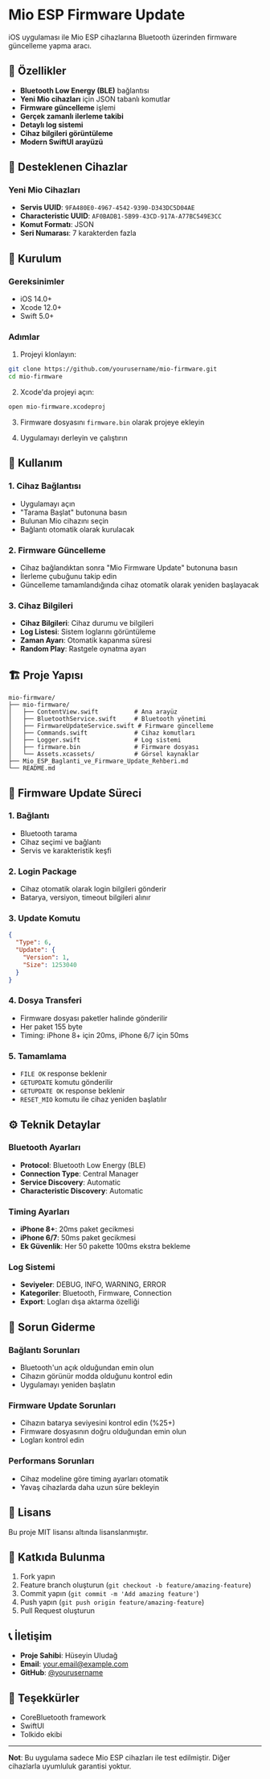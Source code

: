 # Mio ESP Firmware Update

iOS uygulaması ile Mio ESP cihazlarına Bluetooth üzerinden firmware güncelleme yapma aracı.

## 🚀 Özellikler

- **Bluetooth Low Energy (BLE)** bağlantısı
- **Yeni Mio cihazları** için JSON tabanlı komutlar
- **Firmware güncelleme** işlemi
- **Gerçek zamanlı ilerleme takibi**
- **Detaylı log sistemi**
- **Cihaz bilgileri görüntüleme**
- **Modern SwiftUI arayüzü**

## 📱 Desteklenen Cihazlar

### Yeni Mio Cihazları
- **Servis UUID**: `9FA480E0-4967-4542-9390-D343DC5D04AE`
- **Characteristic UUID**: `AF0BADB1-5B99-43CD-917A-A77BC549E3CC`
- **Komut Formatı**: JSON
- **Seri Numarası**: 7 karakterden fazla

## 🔧 Kurulum

### Gereksinimler
- iOS 14.0+
- Xcode 12.0+
- Swift 5.0+

### Adımlar
1. Projeyi klonlayın:
```bash
git clone https://github.com/yourusername/mio-firmware.git
cd mio-firmware
```

2. Xcode'da projeyi açın:
```bash
open mio-firmware.xcodeproj
```

3. Firmware dosyasını `firmware.bin` olarak projeye ekleyin

4. Uygulamayı derleyin ve çalıştırın

## 📖 Kullanım

### 1. Cihaz Bağlantısı
- Uygulamayı açın
- "Tarama Başlat" butonuna basın
- Bulunan Mio cihazını seçin
- Bağlantı otomatik olarak kurulacak

### 2. Firmware Güncelleme
- Cihaz bağlandıktan sonra "Mio Firmware Update" butonuna basın
- İlerleme çubuğunu takip edin
- Güncelleme tamamlandığında cihaz otomatik olarak yeniden başlayacak

### 3. Cihaz Bilgileri
- **Cihaz Bilgileri**: Cihaz durumu ve bilgileri
- **Log Listesi**: Sistem loglarını görüntüleme
- **Zaman Ayarı**: Otomatik kapanma süresi
- **Random Play**: Rastgele oynatma ayarı

## 🏗️ Proje Yapısı

```
mio-firmware/
├── mio-firmware/
│   ├── ContentView.swift          # Ana arayüz
│   ├── BluetoothService.swift     # Bluetooth yönetimi
│   ├── FirmwareUpdateService.swift # Firmware güncelleme
│   ├── Commands.swift             # Cihaz komutları
│   ├── Logger.swift               # Log sistemi
│   ├── firmware.bin               # Firmware dosyası
│   └── Assets.xcassets/           # Görsel kaynaklar
├── Mio_ESP_Baglanti_ve_Firmware_Update_Rehberi.md
└── README.md
```

## 🔄 Firmware Update Süreci

### 1. Bağlantı
- Bluetooth tarama
- Cihaz seçimi ve bağlantı
- Servis ve karakteristik keşfi

### 2. Login Package
- Cihaz otomatik olarak login bilgileri gönderir
- Batarya, versiyon, timeout bilgileri alınır

### 3. Update Komutu
```json
{
  "Type": 6,
  "Update": {
    "Version": 1,
    "Size": 1253040
  }
}
```

### 4. Dosya Transferi
- Firmware dosyası paketler halinde gönderilir
- Her paket 155 byte
- Timing: iPhone 8+ için 20ms, iPhone 6/7 için 50ms

### 5. Tamamlama
- `FILE OK` response beklenir
- `GETUPDATE` komutu gönderilir
- `GETUPDATE OK` response beklenir
- `RESET_MIO` komutu ile cihaz yeniden başlatılır

## ⚙️ Teknik Detaylar

### Bluetooth Ayarları
- **Protocol**: Bluetooth Low Energy (BLE)
- **Connection Type**: Central Manager
- **Service Discovery**: Automatic
- **Characteristic Discovery**: Automatic

### Timing Ayarları
- **iPhone 8+**: 20ms paket gecikmesi
- **iPhone 6/7**: 50ms paket gecikmesi
- **Ek Güvenlik**: Her 50 pakette 100ms ekstra bekleme

### Log Sistemi
- **Seviyeler**: DEBUG, INFO, WARNING, ERROR
- **Kategoriler**: Bluetooth, Firmware, Connection
- **Export**: Logları dışa aktarma özelliği

## 🐛 Sorun Giderme

### Bağlantı Sorunları
- Bluetooth'un açık olduğundan emin olun
- Cihazın görünür modda olduğunu kontrol edin
- Uygulamayı yeniden başlatın

### Firmware Update Sorunları
- Cihazın batarya seviyesini kontrol edin (%25+)
- Firmware dosyasının doğru olduğundan emin olun
- Logları kontrol edin

### Performans Sorunları
- Cihaz modeline göre timing ayarları otomatik
- Yavaş cihazlarda daha uzun süre bekleyin

## 📝 Lisans

Bu proje MIT lisansı altında lisanslanmıştır.

## 🤝 Katkıda Bulunma

1. Fork yapın
2. Feature branch oluşturun (`git checkout -b feature/amazing-feature`)
3. Commit yapın (`git commit -m 'Add amazing feature'`)
4. Push yapın (`git push origin feature/amazing-feature`)
5. Pull Request oluşturun

## 📞 İletişim

- **Proje Sahibi**: Hüseyin Uludağ
- **Email**: your.email@example.com
- **GitHub**: [@yourusername](https://github.com/yourusername)

## 🙏 Teşekkürler

- CoreBluetooth framework
- SwiftUI
- Tolkido ekibi

---

**Not**: Bu uygulama sadece Mio ESP cihazları ile test edilmiştir. Diğer cihazlarla uyumluluk garantisi yoktur.
